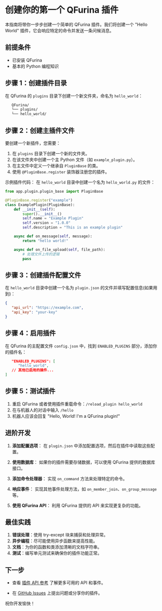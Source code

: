 # 创建你的第一个 QFurina 插件

本指南将带你一步步创建一个简单的 QFurina 插件。我们将创建一个 "Hello World" 插件，它会响应特定的命令并发送一条问候消息。

## 前提条件

- 已安装 QFurina
- 基本的 Python 编程知识

## 步骤 1：创建插件目录

在 QFurina 的 `plugins` 目录下创建一个新文件夹，命名为 `hello_world`：

```bash
   QFurina/
   └── plugins/
   └── hello_world/
```


## 步骤 2：创建主插件文件
要创建一个新插件，您需要：

1. 在 `plugins` 目录下创建一个新的文件夹。
2. 在该文件夹中创建一个主 Python 文件（如 `example_plugin.py`）。
3. 在主文件中定义一个继承自 `PluginBase` 的类。
4. 使用 `@PluginBase.register` 装饰器注册您的插件。

示例插件代码：
在 `hello_world` 目录中创建一个名为 `hello_world.py` 的文件：
```python
from app.plugin.plugin_base import PluginBase

@PluginBase.register("example")
class ExamplePlugin(PluginBase):
    def __init__(self):
        super().__init__()
        self.name = "Example Plugin"
        self.version = "1.0.0"
        self.description = "This is an example plugin"

    async def on_message(self, message):
        return "hello world!"

    async def on_file_upload(self, file_path):
        # 处理文件上传的逻辑
        pass
```



## 步骤 3：创建插件配置文件

在 `hello_world` 目录中创建一个名为 `plugin.json` 的文件并填写配置信息(如果用到)：
```json
{
   "api_url": "https://example.com",
   "api_key": "your-key"
}
```



## 步骤 4：启用插件

在 QFurina 的主配置文件 `config.json` 中，找到 `ENABLED_PLUGINS` 部分，添加你的插件名：
```json
   "ENABLED_PLUGINS": [
      "hello_world",
   // 其他已启用的插件...
]
```


## 步骤 5：测试插件

1. 重启 QFurina 或者使用插件重载命令：`/reload_plugin hello_world`
2. 在与机器人的对话中输入 `/hello`
3. 机器人应该会回复 "Hello, World! I'm a QFurina plugin!"

## 进阶开发

1. **添加配置选项**：
   在 `plugin.json` 中添加配置选项，然后在插件中读取这些配置。

2. **使用数据库**：
   如果你的插件需要存储数据，可以使用 QFurina 提供的数据库接口。

3. **添加命令处理器**：
   实现 `on_command` 方法来处理特定的命令。

4. **响应事件**：
   实现其他事件处理方法，如 `on_member_join`、`on_group_message` 等。

5. **使用 QFurina API**：
   利用 QFurina 提供的 API 来实现更复杂的功能。

## 最佳实践

1. **错误处理**：使用 try-except 块来捕获和处理异常。
2. **异步编程**：尽可能使用异步函数来提高性能。
3. **文档**：为你的函数和类添加清晰的文档字符串。
4. **测试**：编写单元测试来确保你的插件功能正常。

## 下一步

- 查看 [插件 API 参考](/plugins/api.html) 了解更多可用的 API 和事件。
<!-- - 浏览 [社区插件仓库](https://github.com/syuchua/QFurina-plugins) 获取灵感。 -->
- 在 [GitHub Issues](https://github.com/syuchua/QFurina/issues) 上提出问题或分享你的插件。

祝你开发愉快！